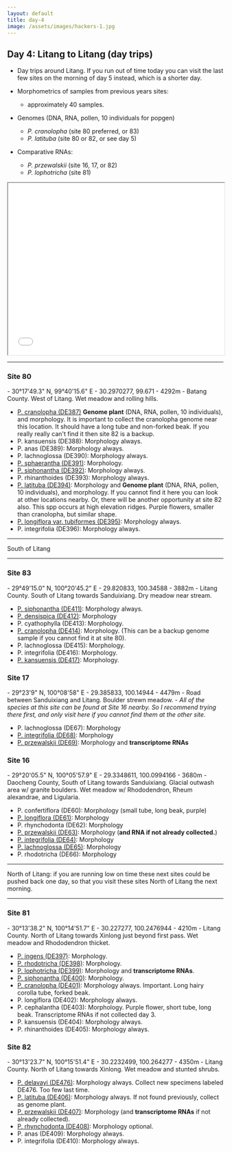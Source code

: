```yaml
---
layout: default
title: day-4
image: /assets/images/hackers-1.jpg
---
```





## Day 4: Litang to Litang (day trips)

- Day trips around Litang. If you run out of time today you can visit
the last few sites on the morning of day 5 instead, which is a shorter day.

- Morphometrics of samples from previous years sites:
	- approximately 40 samples.

- Genomes (DNA, RNA, pollen, 10 individuals for popgen)
	- <i>P. cranolopha</i> (site 80 preferred, or 83)
	- <i>P. latituba</i> (site 80 or 82, or see day 5)

- Comparative RNAs:
	- <i>P. przewalskii</i> (site 16, 17, or 82)
	- <i>P. lophotricha</i> (site 81)


 <iframe src="../assets/maps/day4.html" height='400px' width="100%" title="Iframe Example"></iframe> 


-----------------------

<h3 class="mt-5"> Site 80 </h3>
- 30°17'49.3" N,	99°40'15.6" E
- 30.2970277, 99.671
- 4292m
- Batang County. West of Litang. Wet meadow and rolling hills.

- [P. cranolopha (DE387)](../assets/flowers/DE387-cranolopha.jpg)
<b>Genome plant</b> (DNA, RNA, pollen, 10 individuals), and morphology. It is 
important to collect the cranolopha genome near this location. It should
have a long tube and non-forked beak. If you really really can't find it then
site 82 is a backup.
- P. kansuensis (DE388): Morphology always.
- P. anas (DE389): Morphology always.
- P. lachnoglossa (DE390): Morphology always.
- [P. sphaerantha (DE391)](../assets/flowers/rree04061-sphaerantha.jpg): Morphology.
- [P. siphonantha (DE392)](../assets/flowers/DE392-siphonantha.jpg): Morphology always.
- P. rhinanthoides (DE393): Morphology always.
- [P. latituba (DE394)](../assets/flowers/DE394-latituba.jpg): Morphology and 
<b>Genome plant</b> (DNA, RNA, pollen, 10 individuals), and morphology. If you 
cannot find it here you can look at other locations nearby. Or, there
will be another opportunity at site 82 also. This spp occurs at high
elevation ridges. Purple flowers, smaller than cranolopha, but similar 
shape.
- [P. longiflora var. tubiformes (DE395)](../assets/flowers/DE395-longiflora.jpg): Morphology always.
- P. integrifolia (DE396): Morphology always.


---------------------------------------
South of Litang

---------------------------------------

<h3 class="mt-5"> Site 83 </h3>
- 29°49'15.0" N, 100°20'45.2" E
- 29.820833, 100.34588
- 3882m
- Litang County. South of Litang towards Sanduixiang. Dry meadow near stream.

- [P. siphonantha (DE411)](../assets/flowers/DE411-siphonantha.jpg): Morphology always.
- [P. densispica (DE412)](../assets/flowers/DE412-densispica.jpg): Morphology
- P. cyathophylla (DE413): Morphology.
- [P. cranolopha (DE414)](../assets/flowers/DE414-cranolopha.jpg): Morphology. 
(This can be a backup genome sample if you cannot find it at site 80).
- P. lachnoglossa (DE415): Morphology.
- P. integrifolia (DE416): Morphology.
- [P. kansuensis (DE417)](../assets/flowers/DE417-kansuensis.jpg): Morphology.



<h3 class="mt-5"> Site 17 </h3>
- 29°23'9" N, 100°08'58" E
- 29.385833, 100.14944
- 4479m
- Road between Sanduixiang and Litang. Boulder strewn meadow.
- <i>All of the species at this site can be found at Site 16 nearby. So I 
	recommend trying there first, and only visit here if you cannot
	find them at the other site.</i>

- P. lachnoglossa (DE67): Morphology
- [P. integrifolia (DE68)](../assets/flowers/DE64-integrifolia.jpg): Morphology
- [P. przewalskii (DE69)](../assets/flowers/DE63-przewalskii.jpg): Morphology and <b>transcriptome RNAs</b>




<h3 class="mt-5"> Site 16 </h3>
- 29°20'05.5" N,	100°05'57.9" E
- 29.3348611, 100.0994166
- 3680m
- Daocheng County, South of Litang towards Sanduixiang. Glacial outwash area w/ granite boulders. Wet meadow w/ Rhododendron, Rheum alexandrae, and Ligularia. 

- P. confertiflora (DE60): Morphology (small tube, long beak, purple)
- [P. longiflora (DE61)](../assets/flowers/DE61-longiflora.jpg): Morphology
- P. rhynchodonta (DE62): Morphology
- [P. przewalskii (DE63)](../assets/flowers/DE63-przewalskii.jpg): Morphology (<b>and RNA if not already collected.</b>)
- [P. integrifolia (DE64)](../assets/flowers/DE64-integrifolia.jpg): Morphology
- [P. lachnoglossa (DE65)](../assets/flowers/DE65-lachnoglossa.jpg): Morphology
- P. rhodotricha (DE66): Morphology


---------------------------------------
North of Litang: if you are running low on time these next sites
could be pushed back one day, so that you visit these 
sites North of Litang the next morning.

---------------------------------------



<h3 class="mt-5"> Site 81 </h3>
- 30°13'38.2" N,	100°14'51.7" E	
- 30.227277, 100.2476944
- 4210m
- Litang County. North of Litang towards Xinlong just beyond first pass. Wet meadow and Rhododendron thicket.

- [P. ingens (DE397)](../assets/flowers/DE397-ingens.jpg): Morphology. 
- [P. rhodotricha (DE398)](../assets/flowers/DE398-rhodotricha.jpg): Morphology.
- [P. lophotricha (DE399)](../assets/flowers/DE399-lophotricha.jpg): Morphology and <b>transcriptome RNAs</b>.
- [P. siphonantha (DE400)](../assets/flowers/DE400-siphonantha.jpg): Morphology.
- [P. cranolopha (DE401)](../assets/flowers/DE401-cranolopha.jpg): Morphology always.
Important. Long hairy corolla tube, forked beak.
- P. longiflora (DE402): Morphology always.
- P. cephalantha (DE403): Morphology. Purple flower, short tube, long beak. Transcriptome RNAs if not collected day 3.
- P. kansuensis (DE404): Morphology always.
- P. rhinanthoides (DE405): Morphology always.


<h3 class="mt-5"> Site 82 </h3>
- 30°13'23.7" N,	100°15'51.4" E
- 30.2232499, 100.264277
- 4350m
- Litang County. North of Litang towards Xinlong. Wet meadow and stunted shrubs.

- [P. delavayi (DE476)](../assets/flowers/DE476-delavayi.jpg): Morphology always.
Collect new specimens labeled DE476. Too few last time.
- [P. latituba (DE406)](../assets/flowers/DE406-latituba.png): Morphology always. If not found previously, collect as genome plant.
- [P. przewalskii (DE407)](../assets/flowers/DE63-przewalskii.jpg): Morphology
(and <b> transcriptome RNAs</b> if not already collected). 
- [P. rhynchodonta (DE408)](../assets/flowers/DE408-rhynchodonta.jpg): Morphology optional.
- P. anas (DE409): Morphology always.
- P. integrifolia (DE410): Morphology always.



